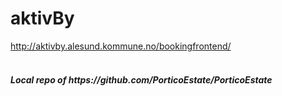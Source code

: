 # aktivBy
http://aktivby.alesund.kommune.no/bookingfrontend/
<br>
<br>
<h5>Local repo of https://github.com/PorticoEstate/PorticoEstate</h5>

